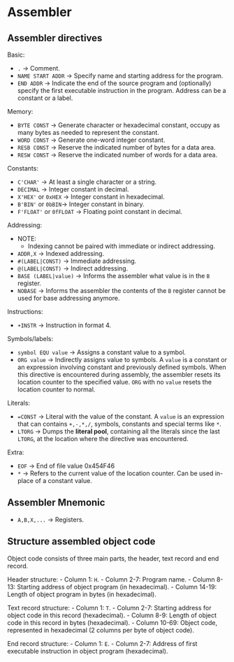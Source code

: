 # Assembler

## Assembler directives

Basic:
- `.` -> Comment.
- `NAME START ADDR` -> Specify name and starting address for the program.
- `END ADDR` -> Indicate the end of the source program and (optionally) specify the first executable instruction in the program. Address can be a constant or a label.

Memory:
- `BYTE CONST` -> Generate character or hexadecimal constant, occupy as many bytes as needed to represent the constant.
- `WORD CONST` -> Generate one-word integer constant.
- `RESB CONST` -> Reserve the indicated number of bytes for a data area.
- `RESW CONST` -> Reserve the indicated number of words for a data area.

Constants:
- `C'CHAR'` -> At least a single character or a string.
- `DECIMAL` -> Integer constant in decimal.
- `X'HEX'` or `0xHEX` -> Integer constant in hexadecimal.
- `B'BIN'` or `0bBIN`-> Integer constant in binary.
- `F'FLOAT'` or `0fFLOAT` -> Floating point constant in decimal.

Addressing:
- NOTE: 
    - Indexing cannot be paired with immediate or indirect addressing.
- `ADDR,X` -> Indexed addressing.
- `#(LABEL|CONST)` -> Immediate addressing.
- `@(LABEL|CONST)` -> Indirect addressing.
- `BASE (LABEL|value)` -> Informs the assembler what value is in the `B` register.
- `NOBASE` -> Informs the assembler the contents of the `B` register cannot be used for base addressing anymore.

Instructions:
- `+INSTR` -> Instruction in format 4.

Symbols/labels:
- `symbol EQU value` -> Assigns a constant value to a symbol.
- `ORG value` -> Indirectly assigns value to symbols. A `value` is a constant or an expression involving constant and previously defined symbols. When this directive is encountered during assembly, the assembler resets its location counter to the specified value. `ORG` with no `value` resets the location counter to normal.

Literals:
- `=CONST` -> Literal with the value of the constant. A `value` is an expression that can contains `+,-,*,/`, symbols, constants and special terms like `*`.
- `LTORG` -> Dumps the **literal pool**, containing all the literals since the last `LTORG`, at the location where the directive was encountered.

Extra:
- `EOF` -> End of file value 0x454F46
- `*` -> Refers to the current value of the location counter. Can be used in-place of a constant value.

## Assembler Mnemonic

- `A,B,X,...` -> Registers.

## Structure assembled object code

Object code consists of three main parts, the header, text record and end record.

Header structure:
    - Column 1: `H`.
    - Column 2-7: Program name.
    - Column 8-13: Starting address of object program (in hexadecimal).
    - Column 14-19: Length of object program in bytes (in hexadecimal).

Text record structure:
    - Column 1: `T`.
    - Column 2-7: Starting address for object code in this record (hexadecimal).
    - Column 8-9: Length of object code in this record in bytes (hexadecimal).
    - Column 10-69: Object code, represented in hexadecimal (2 columns per byte of object code).

End record structure:
    - Column 1: `E`.
    - Column 2-7: Address of first executable instruction in object program (hexadecimal).
